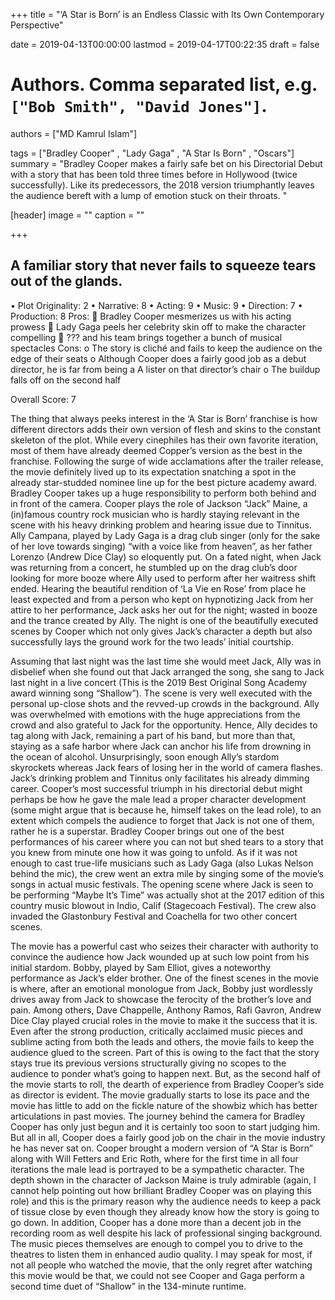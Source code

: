 +++
title = "‘A Star is Born’ is an Endless Classic with Its Own Contemporary Perspective"

date = 2019-04-13T00:00:00
lastmod = 2019-04-17T00:22:35
draft = false

# Authors. Comma separated list, e.g. `["Bob Smith", "David Jones"]`.
authors = ["MD Kamrul Islam"]

tags = ["Bradley Cooper" , "Lady Gaga" , "A Star Is Born" , "Oscars"]
summary = "Bradley Cooper makes a fairly safe bet on his Directorial Debut with a story that has been told three times before in Hollywood (twice successfully). Like its predecessors, the 2018 version triumphantly leaves the audience bereft with a lump of emotion stuck on their throats. "

[header]
image = ""
caption = ""

+++

## A familiar story that never fails to squeeze tears out of the glands.

•	Plot Originality: 2
•	Narrative: 8
•	Acting: 9
•	Music: 9
•	Direction: 7
•	Production: 8
Pros:
	Bradley Cooper mesmerizes us with his acting prowess
	Lady Gaga peels her celebrity skin off to make the character compelling 
	??? and his team brings together a bunch of musical spectacles
Cons:
o	The story is cliché and fails to keep the audience on the edge of their seats
o	Although Cooper does a fairly good job as a debut director, he is far from being a A lister on that director’s chair
o	The buildup falls off on the second half

Overall Score: 7

The thing that always peeks interest in the ‘A Star is Born’ franchise is how different directors adds their own version of flesh and skins to the constant skeleton of the plot. While every cinephiles has their own favorite iteration, most of them have already deemed Copper’s version as the best in the franchise. Following the surge of wide acclamations after the trailer release, the movie definitely lived up to its expectation snatching a spot in the already star-studded nominee line up for the best picture academy award. 
Bradley Cooper takes up a huge responsibility to perform both behind and in front of the camera. Cooper plays the role of Jackson “Jack” Maine, a (in)famous country rock musician who is hardly staying relevant in the scene with his heavy drinking problem and hearing issue due to Tinnitus. Ally Campana, played by Lady Gaga is a drag club singer (only for the sake of her love towards singing) “with a voice like from heaven”, as her father Lorenzo (Andrew Dice Clay) so eloquently put. On a fated night, when Jack was returning from a concert, he stumbled up on the drag club’s door looking for more booze where Ally used to perform after her waitress shift ended.  Hearing the beautiful rendition of ‘La Vie en Rose’ from place he least expected and from a person who kept on hypnotizing Jack from her attire to her performance, Jack asks her out for the night; wasted in booze and the trance created by Ally. The night is one of the beautifully executed scenes by Cooper which not only gives Jack’s character a depth but also successfully lays the ground work for the two leads’ initial courtship. 

Assuming that last night was the last time she would meet Jack, Ally was in disbelief when she found out that Jack arranged the song, she sang to Jack last night in a live concert (This is the 2019 Best Original Song Academy award winning song “Shallow”). The scene is very well executed with the personal up-close shots and the revved-up crowds in the background.  Ally was overwhelmed with emotions with the huge appreciations from the crowd and also grateful to Jack for the opportunity. Hence, Ally decides to tag along with Jack, remaining a part of his band, but more than that, staying as a safe harbor where Jack can anchor his life from drowning in the ocean of alcohol. Unsurprisingly, soon enough Ally’s stardom skyrockets whereas Jack fears of losing her in the world of camera flashes. Jack’s drinking problem and Tinnitus only facilitates his already dimming career.
Cooper’s most successful triumph in his directorial debut might perhaps be how he gave the male lead a proper character development (some might argue that is because he, himself takes on the lead role), to an extent which compels the audience to forget that Jack is not one of them, rather he is a superstar. Bradley Cooper brings out one of the best performances of his career where you can not but shed tears to a story that you knew from minute one how it was going to unfold. 
As if it was not enough to cast true-life musicians such as Lady Gaga (also Lukas Nelson behind the mic), the crew went an extra mile by singing some of the movie’s songs in actual music festivals. The opening scene where Jack is seen to be performing “Maybe It’s Time” was actually shot at the 2017 edition of this country music blowout in Indio, Calif (Stagecoach Festival). The crew also invaded the Glastonbury Festival and Coachella for two other concert scenes.

The movie has a powerful cast who seizes their character with authority to convince the audience how Jack wounded up at such low point from his initial stardom. Bobby, played by Sam Elliot, gives a noteworthy performance as Jack’s elder brother. One of the finest scenes in the movie is where, after an emotional monologue from Jack, Bobby just wordlessly drives away from Jack to showcase the ferocity of the brother’s love and pain. Among others, Dave Chappelle, Anthony Ramos, Rafi Gavron, Andrew Dice Clay played crucial roles in the movie to make it the success that it is.
Even after the strong production, critically acclaimed music pieces and sublime acting from both the leads and others, the movie fails to keep the audience glued to the screen. Part of this is owing to the fact that the story stays true its previous versions structurally giving no scopes to the audience to ponder what’s going to happen next. But, as the second half of the movie starts to roll, the dearth of experience from Bradley Cooper’s side as director is evident. The movie gradually starts to lose its pace and the movie has little to add on the fickle nature of the showbiz which has better articulations in past movies.
The journey behind the camera for Bradley Cooper has only just begun and it is certainly too soon to start judging him. But all in all, Cooper does a fairly good job on the chair in the movie industry he has never sat on. Cooper brought a modern version of “A Star is Born” along with Will Fetters and Eric Roth, where for the first time in all four iterations the male lead is portrayed to be a sympathetic character. The depth shown in the character of Jackson Maine is truly admirable (again, I cannot help pointing out how brilliant Bradley Cooper was on playing this role) and this is the primary reason why the audience needs to keep a pack of tissue close by even though they already know how the story is going to go down. In addition, Cooper has a done more than a decent job in the recording room as well despite his lack of professional singing background. The music pieces themselves are enough to compel you to drive to the theatres to listen them in enhanced audio quality. I may speak for most, if not all people who watched the movie, that the only regret after watching this movie would be that, we could not see Cooper and Gaga perform a second time duet of “Shallow” in the 134-minute runtime.


